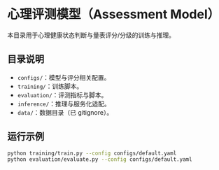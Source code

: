 # 心理评测模型（Assessment Model）

本目录用于心理健康状态判断与量表评分/分级的训练与推理。

## 目录说明
- `configs/`：模型与评分相关配置。
- `training/`：训练脚本。
- `evaluation/`：评测指标与脚本。
- `inference/`：推理与服务化适配。
- `data/`：数据目录（已 gitignore）。

## 运行示例
```bash
python training/train.py --config configs/default.yaml
python evaluation/evaluate.py --config configs/default.yaml
```